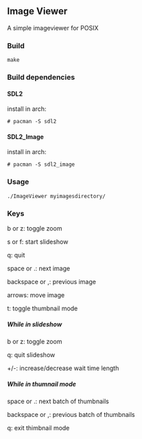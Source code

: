 ## Image Viewer
A simple imageviewer for POSIX

### Build
```
make
```

### Build dependencies

#### SDL2

install in arch:

```
# pacman -S sdl2
```
#### SDL2_Image

install in arch:

```
# pacman -S sdl2_image
```

### Usage

```
./ImageViewer myimagesdirectory/
```

### Keys
b or z: toggle zoom

s or f: start slideshow

q: quit

space or .: next image

backspace or ,: previous image

arrows: move image

t: toggle thumbnail mode

##### While in slideshow

b or z: toggle zoom

q: quit slideshow

+/-: increase/decrease wait time length

##### While in thumnail mode

space or .: next batch of thumbnails

backspace or ,: previous batch of thumbnails

q: exit thimbnail mode
